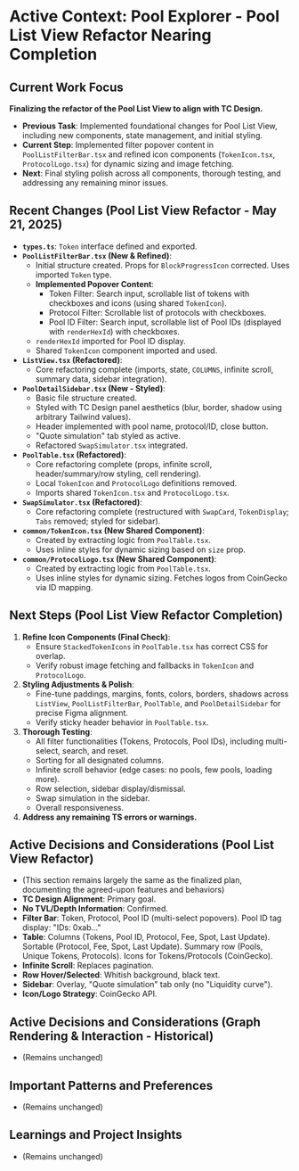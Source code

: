 # Active Context: Pool Explorer - Pool List View Refactor Nearing Completion

## Current Work Focus

**Finalizing the refactor of the Pool List View to align with TC Design.**
*   **Previous Task**: Implemented foundational changes for Pool List View, including new components, state management, and initial styling.
*   **Current Step**: Implemented filter popover content in `PoolListFilterBar.tsx` and refined icon components (`TokenIcon.tsx`, `ProtocolLogo.tsx`) for dynamic sizing and image fetching.
*   **Next**: Final styling polish across all components, thorough testing, and addressing any remaining minor issues.

## Recent Changes (Pool List View Refactor - May 21, 2025)

*   **`types.ts`**: `Token` interface defined and exported.
*   **`PoolListFilterBar.tsx` (New & Refined)**:
    *   Initial structure created. Props for `BlockProgressIcon` corrected. Uses imported `Token` type.
    *   **Implemented Popover Content**:
        *   Token Filter: Search input, scrollable list of tokens with checkboxes and icons (using shared `TokenIcon`).
        *   Protocol Filter: Scrollable list of protocols with checkboxes.
        *   Pool ID Filter: Search input, scrollable list of Pool IDs (displayed with `renderHexId`) with checkboxes.
    *   `renderHexId` imported for Pool ID display.
    *   Shared `TokenIcon` component imported and used.
*   **`ListView.tsx` (Refactored)**:
    *   Core refactoring complete (imports, state, `COLUMNS`, infinite scroll, summary data, sidebar integration).
*   **`PoolDetailSidebar.tsx` (New - Styled)**:
    *   Basic file structure created.
    *   Styled with TC Design panel aesthetics (blur, border, shadow using arbitrary Tailwind values).
    *   Header implemented with pool name, protocol/ID, close button.
    *   "Quote simulation" tab styled as active.
    *   Refactored `SwapSimulator.tsx` integrated.
*   **`PoolTable.tsx` (Refactored)**:
    *   Core refactoring complete (props, infinite scroll, header/summary/row styling, cell rendering).
    *   Local `TokenIcon` and `ProtocolLogo` definitions removed.
    *   Imports shared `TokenIcon.tsx` and `ProtocolLogo.tsx`.
*   **`SwapSimulator.tsx` (Refactored)**:
    *   Core refactoring complete (restructured with `SwapCard`, `TokenDisplay`; `Tabs` removed; styled for sidebar).
*   **`common/TokenIcon.tsx` (New Shared Component)**:
    *   Created by extracting logic from `PoolTable.tsx`.
    *   Uses inline styles for dynamic sizing based on `size` prop.
*   **`common/ProtocolLogo.tsx` (New Shared Component)**:
    *   Created by extracting logic from `PoolTable.tsx`.
    *   Uses inline styles for dynamic sizing. Fetches logos from CoinGecko via ID mapping.

## Next Steps (Pool List View Refactor Completion)

1.  **Refine Icon Components (Final Check)**:
    *   Ensure `StackedTokenIcons` in `PoolTable.tsx` has correct CSS for overlap.
    *   Verify robust image fetching and fallbacks in `TokenIcon` and `ProtocolLogo`.
2.  **Styling Adjustments & Polish**:
    *   Fine-tune paddings, margins, fonts, colors, borders, shadows across `ListView`, `PoolListFilterBar`, `PoolTable`, and `PoolDetailSidebar` for precise Figma alignment.
    *   Verify sticky header behavior in `PoolTable.tsx`.
3.  **Thorough Testing**:
    *   All filter functionalities (Tokens, Protocols, Pool IDs), including multi-select, search, and reset.
    *   Sorting for all designated columns.
    *   Infinite scroll behavior (edge cases: no pools, few pools, loading more).
    *   Row selection, sidebar display/dismissal.
    *   Swap simulation in the sidebar.
    *   Overall responsiveness.
4.  **Address any remaining TS errors or warnings.**

## Active Decisions and Considerations (Pool List View Refactor)
*   (This section remains largely the same as the finalized plan, documenting the agreed-upon features and behaviors)
*   **TC Design Alignment**: Primary goal.
*   **No TVL/Depth Information**: Confirmed.
*   **Filter Bar**: Token, Protocol, Pool ID (multi-select popovers). Pool ID tag display: "IDs: 0xab..."
*   **Table**: Columns (Tokens, Pool ID, Protocol, Fee, Spot, Last Update). Sortable (Protocol, Fee, Spot, Last Update). Summary row (Pools, Unique Tokens, Protocols). Icons for Tokens/Protocols (CoinGecko).
*   **Infinite Scroll**: Replaces pagination.
*   **Row Hover/Selected**: Whitish background, black text.
*   **Sidebar**: Overlay, "Quote simulation" tab only (no "Liquidity curve").
*   **Icon/Logo Strategy**: CoinGecko API.

## Active Decisions and Considerations (Graph Rendering & Interaction - Historical)
*   (Remains unchanged)

## Important Patterns and Preferences
*   (Remains unchanged)

## Learnings and Project Insights
*   (Remains unchanged)

